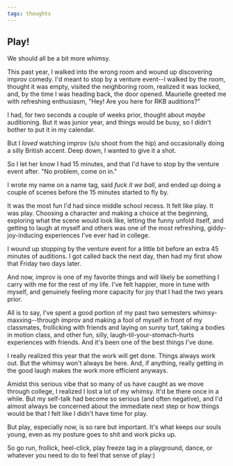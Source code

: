 ```yaml
---
tags: thoughts
---
```


## Play!

We should all be a bit more whimsy.

This past year, I walked into the wrong room and wound up discovering improv comedy. I'd meant to stop by a venture event--I walked by the room, thought it was empty, visited the neighboring room, realized it was locked, and, by the time I was heading back, the door opened. Maurielle greeted me with refreshing enthusiasm, "Hey! Are you here for RKB auditions?"

I had, for two seconds a couple of weeks prior, thought about *maybe* auditioning. But it was junior year, and things would be busy, so I didn't bother to put it in my calendar.

But I *loved* watching improv (s/o shoot from the hip) and occasionally doing a silly British accent. Deep down, I wanted to give it a shot.

So I let her know I had 15 minutes, and that I'd have to stop by the venture event after. "No problem, come on in."

I wrote my name on a name tag, said *fuck it we ball*, and ended up doing a couple of scenes before the 15 minutes started to fly by.

It was the most fun I'd had since middle school recess. It felt like play. It was play. Choosing a character and making a choice at the beginning, exploring what the scene would look like, letting the funny unfold itself, and getting to laugh at myself and others was one of the most refreshing, giddy-joy-inducing experiences I've ever had in college.

I wound up stopping by the venture event for a little bit before an extra 45 minutes of auditions. I got called back the next day, then had my first show that Friday two days later.

And now, improv is one of my favorite things and will likely be something I carry with me for the rest of my life. I've felt happier, more in tune with myself, and genuinely feeling more capacity for joy that I had the two years prior.

All is to say, I've spent a good portion of my past two semesters whimsy-maxxing--through improv and making a fool of myself in front of my classmates, frollicking with friends and laying on sunny turf, taking a bodies in motion class, and other fun, silly, laugh-til-your-stomach-hurts experiences with friends. And it's been one of the best things I've done.

I really realized this year that the work will get done. Things always work out. But the whimsy won't always be here. And, if anything, really getting in the good laugh makes the work more efficient anyways.

Amidst this serious vibe that so many of us have caught as we move through college, I realized I lost a lot of my whimsy. It'd be there once in a while. But my self-talk had become so serious (and often negative), and I'd almost always be concerned about the immediate next step or how things would be that I felt like I didn't have time for play.

But play, especially now, is so rare but important. It's what keeps our souls young, even as my posture goes to shit and work picks up.

So go run, frollick, heel-click, play freeze tag in a playground, dance, or whatever you need to do to feel that sense of play:)